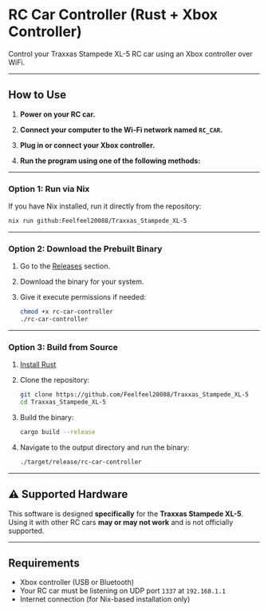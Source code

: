 # RC Car Controller (Rust + Xbox Controller)

Control your Traxxas Stampede XL-5 RC car using an Xbox controller over WiFi.

---

## How to Use

1. **Power on your RC car.**
2. **Connect your computer to the Wi-Fi network named `RC_CAR`.**
3. **Plug in or connect your Xbox controller.**

4. **Run the program using one of the following methods:**

---

### Option 1: Run via Nix

If you have Nix installed, run it directly from the repository:

```bash
nix run github:Feelfeel20088/Traxxas_Stampede_XL-5
```

---

### Option 2: Download the Prebuilt Binary

1. Go to the [Releases](https://github.com/Feelfeel20088/Traxxas_Stampede_XL-5/releases) section.
2. Download the binary for your system.
3. Give it execute permissions if needed:

   ```bash
   chmod +x rc-car-controller
   ./rc-car-controller
   ```

---

### Option 3: Build from Source

1. [Install Rust](https://rustup.rs)
2. Clone the repository:

   ```bash
   git clone https://github.com/Feelfeel20088/Traxxas_Stampede_XL-5
   cd Traxxas_Stampede_XL-5
   ```

3. Build the binary:

   ```bash
   cargo build --release
   ```

4. Navigate to the output directory and run the binary:

   ```bash
   ./target/release/rc-car-controller
   ```

---

## ⚠️ Supported Hardware

This software is designed **specifically** for the **Traxxas Stampede XL-5**.  
Using it with other RC cars **may or may not work** and is not officially supported.

---

## Requirements

- Xbox controller (USB or Bluetooth)
- Your RC car must be listening on UDP port `1337` at `192.168.1.1`
- Internet connection (for Nix-based installation only)
